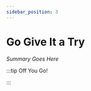 ```yaml
---
sidebar_position: 3
---
```


# Go Give It a Try

_Summary Goes Here_

:::tip Off You Go!

<QuestButton text="Happy Questing" link='' />

:::

